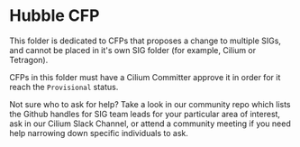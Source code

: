 # Hubble CFP

This folder is dedicated to CFPs that proposes a change to multiple SIGs, and cannot be placed in it's own SIG folder (for example, Cilium or Tetragon).

CFPs in this folder must have a Cilium Committer approve it in order for it reach the `Provisional` status.

Not sure who to ask for help? Take a look in our community repo which lists the Github handles for SIG team leads for your particular area of interest, ask in our Cilium Slack Channel, or attend a community meeting if you need help narrowing down specific individuals to ask.


